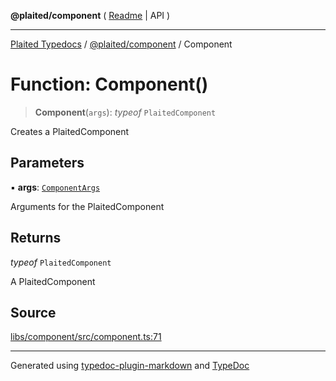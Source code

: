 **@plaited/component** ( [Readme](../README.md) \| API )

***

[Plaited Typedocs](../../../modules.md) / [@plaited/component](../modules.md) / Component

# Function: Component()

> **Component**(`args`): *typeof* `PlaitedComponent`

Creates a PlaitedComponent

## Parameters

▪ **args**: [`ComponentArgs`](../type-aliases/ComponentArgs.md)

Arguments for the PlaitedComponent

## Returns

*typeof* `PlaitedComponent`

A PlaitedComponent

## Source

[libs/component/src/component.ts:71](https://github.com/plaited/plaited/blob/d85458a/libs/component/src/component.ts#L71)

***

Generated using [typedoc-plugin-markdown](https://www.npmjs.com/package/typedoc-plugin-markdown) and [TypeDoc](https://typedoc.org/)
